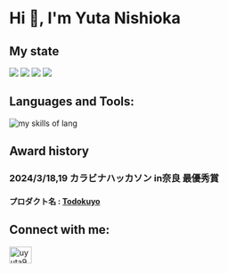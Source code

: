 # Hi 👋, I'm Yuta Nishioka

## My state
![](http://github-profile-summary-cards.vercel.app/api/cards/profile-details?username=yuta925&&theme=github)
![](http://github-profile-summary-cards.vercel.app/api/cards/repos-per-language?username=yuta925&&theme=github)
![](http://github-profile-summary-cards.vercel.app/api/cards/most-commit-language?username=yuta925&&theme=github)
![](https://github-readme-stats.vercel.app/api?username=yuta925&show_icons=true)

## Languages and Tools:
<img alt="my skills of lang" src="https://skillicons.dev/icons?theme=light&perline=8&i=html,css,sass,tailwind,js,ts,go,c,java,python,swift,docker" />

## Award history
<h3>2024/3/18,19 カラビナハッカソン in奈良 最優秀賞</h3>
<h4>プロダクト名 : <a href="https://todokuyo-test.vercel.app/order" alt="todokuyo" > Todokuyo</a></h4>


## Connect with me:
<p align="left">
<a href="https://twitter.com/uyuta925" target="blank"><img align="center" src="https://raw.githubusercontent.com/rahuldkjain/github-profile-readme-generator/master/src/images/icons/Social/twitter.svg" alt="uyuta925" height="30" width="40" /></a>
</p>
